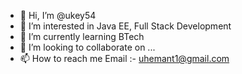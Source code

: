 - 👋 Hi, I’m @ukey54
- 👀 I’m interested in Java EE, Full Stack Development
- 🌱 I’m currently learning BTech
- 💞️ I’m looking to collaborate on ...
- 📫 How to reach me Email :- uhemant1@gmail.com

<!---
ukey54/ukey54 is a ✨ special ✨ repository because its `README.md` (this file) appears on your GitHub profile.
You can click the Preview link to take a look at your changes.
--->
